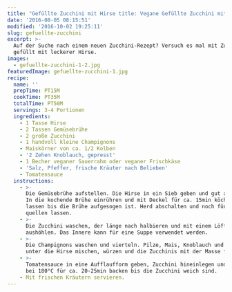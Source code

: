 ```yaml
---
title: "Gefüllte Zucchini mit Hirse title: Vegane Gefüllte Zucchini mit Hirse title: Gefüllte Zucchini mit Hirse & Pilzen Pilzen Pilzen Pilzen"
date: '2016-08-05 08:15:51'
modified: '2016-10-02 19:25:11'
slug: gefuellte-zucchini
excerpt: >-
  Auf der Suche nach einem neuen Zucchini-Rezept? Versuch es mal mit Zucchini
  gefüllt mit leckerer Hirse.
images:
  - gefuellte-zucchini-1-2.jpg
featuredImage: gefuellte-zucchini-1.jpg
recipe:
  name: ''
  prepTime: PT15M
  cookTime: PT35M
  totalTime: PT50M
  servings: 3-4 Portionen
  ingredients:
    - 1 Tasse Hirse
    - 2 Tassen Gemüsebrühe
    - 2 große Zucchini
    - 1 handvoll kleine Champignons
    - Maiskörner von ca. 1/2 Kolben
    - '2 Zehen Knoblauch, gepresst'
    - 1 Becher veganer Sauerrahm oder veganer Frischkäse
    - 'Salz, Pfeffer, frische Kräuter nach Belieben'
    - Tomatensauce
  instructions:
    - >-
      Die Gemüsebrühe aufstellen. Die Hirse in ein Sieb geben und gut abspülen.
      In die kochende Brühe einrühren und mit Deckel für ca. 15min köcheln
      lassen bis die Brühe aufgesogen ist. Herd abschalten und noch für 10min
      quellen lassen.
    - >-
      Die Zucchini waschen, der länge nach halbieren und mit einem Löffel
      aushöhlen. Das Innere kann für eine Suppe verwendet werden.
    - >-
      Die Champignons waschen und vierteln. Pilze, Mais, Knoblauch und Sauerrahm
      unter die Hirse mischen, würzen und die Zucchinis mit der Masse füllen.
    - >-
      Tomatensauce in eine Aufflaufform geben, Zucchini hineinlegen und im Rohr
      bei 180°C für ca. 20-25min backen bis die Zucchini weich sind.
    - Mit frischen Kräutern servieren.
---
```


<!-- Image removed (no copyright): gefuellte-zucchini-1-2-640x424.jpg -->
